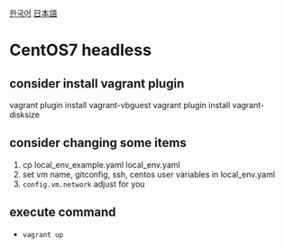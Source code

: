 [한국어](README.kr.md)
[日本語](README.jp.md)
# CentOS7 headless

## consider install vagrant plugin
vagrant plugin install vagrant-vbguest
vagrant plugin install vagrant-disksize

## consider changing some items
1. cp local_env_example.yaml local_env.yaml 
2. set vm name, gitconfig, ssh, centos user variables in local_env.yaml 
3. `config.vm.network` adjust for you

## execute command
- `vagrant up`